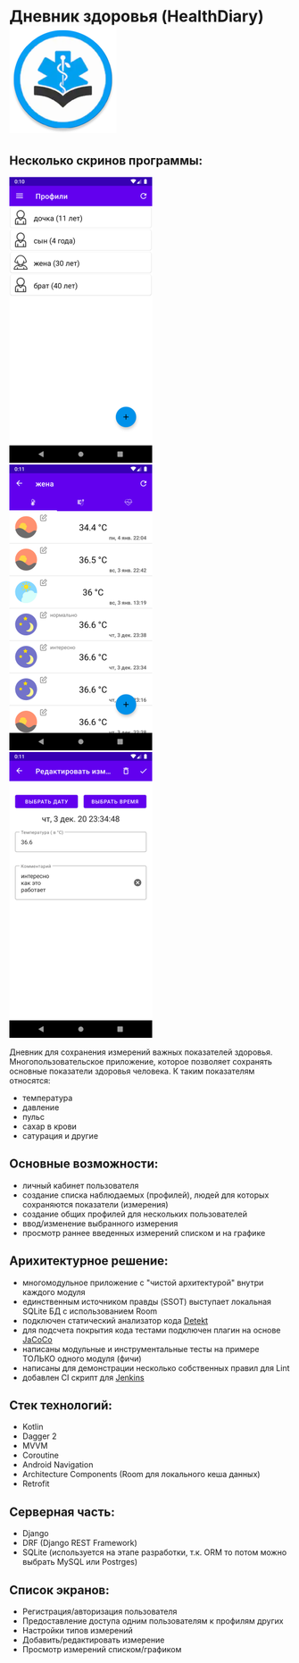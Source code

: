 # Дневник здоровья (HealthDiary)![логотип](./media/launch_icon.png)

## Несколько скринов программы:
<img src="./media/screen1.png" width="256"> <img src="./media/screen2.png" width="256"> <img src="./media/screen3.png" width="256">

Дневник для сохранения измерений важных показателей здоровья.<BR>
Многопользовательское приложение, которое позволяет сохранять основные показатели здоровья человека.
К таким показателям относятся:
+ температура
+ давление
+ пульс
+ сахар в крови
+ сатурация 
и другие

## Основные возможности:
+ личный кабинет пользователя
+ создание списка наблюдаемых (профилей), людей для которых сохраняются показатели (измерения)
+ создание общих профилей для нескольких пользователей
+ ввод/изменение выбранного измерения
+ просмотр раннее введенных измерений списком и на графике

## Арихитектурное решение:
+ многомодульное приложение с "чистой архитектурой" внутри каждого модуля
+ единственным источником правды (SSOT) выступает локальная SQLite БД с использованием Room
+ подключен статический анализатор кода [Detekt](https://github.com/detekt/detekt)
+ для подсчета покрытия кода тестами подключен плагин на основе [JaCoCo](https://github.com/jacoco/jacoco)
+ написаны модульные и инструментальные тесты на примере ТОЛЬКО одного модуля (фичи)
+ написаны для демонстрации несколько собственных правил для Lint
+ добавлен CI скрипт для [Jenkins](https://www.jenkins.io/)

## Стек технологий:
+ Kotlin
+ Dagger 2
+ MVVM
+ Coroutine
+ Android Navigation
+ Architecture Components (Room для локального кеша данных)
+ Retrofit

## Серверная часть:
+ Django
+ DRF (Django REST Framework)
+ SQLite (используется на этапе разработки, т.к. ORM то потом можно выбрать MySQL или Postrges)

## Список экранов:
+ Регистрация/авторизация пользователя
+ Предоставление доступа одним пользователям к профилям других
+ Настройки типов измерений
+ Добавить/редактировать измерение
+ Просмотр измерений списком/графиком
